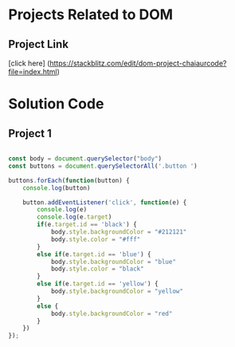# Projects Related to DOM

## Project Link

[click here] (https://stackblitz.com/edit/dom-project-chaiaurcode?file=index.html)

# Solution Code 

## Project 1

```javascript

const body = document.querySelector("body")
const buttons = document.querySelectorAll('.button ')

buttons.forEach(function(button) {
    console.log(button)

    button.addEventListener('click', function(e) {
        console.log(e)
        console.log(e.target)
        if(e.target.id == 'black') {
            body.style.backgroundColor = "#212121"
            body.style.color = "#fff"
        }
        else if(e.target.id == 'blue') {
            body.style.backgroundColor = "blue"
            body.style.color = "black"
        }
        else if(e.target.id == 'yellow') {
            body.style.backgroundColor = "yellow"
        }
        else {
            body.style.backgroundColor = "red"
        }
    })
});

```